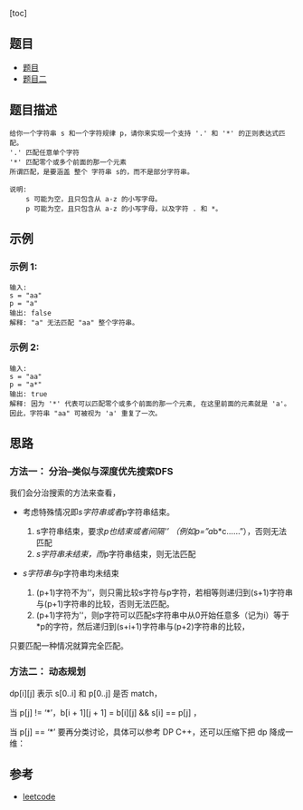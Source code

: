 [toc]

## 题目
- [题目](https://blog.csdn.net/gatieme/article/details/51542072)
- [题目二](https://leetcode-cn.com/problems/regular-expression-matching/)

## 题目描述
```text
给你一个字符串 s 和一个字符规律 p，请你来实现一个支持 '.' 和 '*' 的正则表达式匹配。
'.' 匹配任意单个字符
'*' 匹配零个或多个前面的那一个元素
所谓匹配，是要涵盖 整个 字符串 s的，而不是部分字符串。

说明:
    s 可能为空，且只包含从 a-z 的小写字母。
    p 可能为空，且只包含从 a-z 的小写字母，以及字符 . 和 *。

```

## 示例
### 示例 1:
```text
输入:
s = "aa"
p = "a"
输出: false
解释: "a" 无法匹配 "aa" 整个字符串。
```

### 示例 2:
```text
输入:
s = "aa"
p = "a*"
输出: true
解释: 因为 '*' 代表可以匹配零个或多个前面的那一个元素, 在这里前面的元素就是 'a'。因此，字符串 "aa" 可被视为 'a' 重复了一次。
```
## 思路
### 方法一： 分治–类似与深度优先搜索DFS
我们会分治搜索的方法来查看，
- 考虑特殊情况即*s字符串或者*p字符串结束。
    1. s字符串结束，要求*p也结束或者间隔‘’ （例如p=”a*b*c……”），否则无法匹配
    2. *s字符串未结束，而*p字符串结束，则无法匹配

- *s字符串与*p字符串均未结束
    1. (p+1)字符不为’‘，则只需比较s字符与p字符，若相等则递归到(s+1)字符串与(p+1)字符串的比较，否则无法匹配。
    2. (p+1)字符为’‘，则p字符可以匹配s字符串中从0开始任意多（记为i）等于*p的字符，然后递归到(s+i+1)字符串与(p+2)字符串的比较，

只要匹配一种情况就算完全匹配。

### 方法二： 动态规划
dp[i][j] 表示 s[0..i] 和 p[0..j] 是否 match，

当 p[j] != ‘*’，b[i + 1][j + 1] = b[i][j] && s[i] == p[j] ，

当 p[j] == ‘*’ 要再分类讨论，具体可以参考 DP C++，还可以压缩下把 dp 降成一维：

## 参考
- [leetcode](https://github.com/aQuaYi/LeetCode-in-Go/blob/master/Algorithms/0010.regular-expression-matching/regular-expression-matching.go)